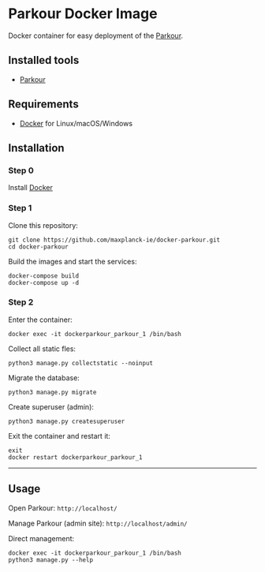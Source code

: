 # Parkour Docker Image

Docker container for easy deployment of the [Parkour](https://github.com/maxplanck-ie/parkour).

## Installed tools

* [Parkour](https://github.com/maxplanck-ie/parkour)

## Requirements

* [Docker](https://docs.docker.com/engine/installation/) for Linux/macOS/Windows

## Installation

### Step 0

Install [Docker](https://docs.docker.com/engine/installation/)

### Step 1

Clone this repository:
```
git clone https://github.com/maxplanck-ie/docker-parkour.git
cd docker-parkour
```

Build the images and start the services:

```
docker-compose build
docker-compose up -d
```

### Step 2

Enter the container:
```
docker exec -it dockerparkour_parkour_1 /bin/bash
```

Collect all static fles:
```
python3 manage.py collectstatic --noinput
```

Migrate the database:
```
python3 manage.py migrate
```

Create superuser (admin):
```
python3 manage.py createsuperuser
```

Exit the container and restart it:
```
exit
docker restart dockerparkour_parkour_1
```

---

## Usage

Open Parkour: ```http://localhost/```

Manage Parkour (admin site): ```http://localhost/admin/```

Direct management:
```
docker exec -it dockerparkour_parkour_1 /bin/bash
python3 manage.py --help
```
